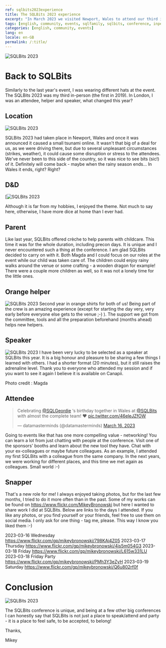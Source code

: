 ```yaml
---
ref: sqlbits2023experience
title: The SQLBits 2023 experience
excerpt: "In March 2023 we visited Newport, Wales to attend our third in-person SQLBits. Here is how it was for us."
tags: [english, community, events, sqlfamily, sqlbits, conference, inperson]
categories: [english, community, events]
lang: en
locale: en-GB
permalink: /:title/
---
```


![SQLBits 2023](/assets/images/sqlbits2023experience/_DSC1193-flashback.jpg)


# Back to SQLBits

Similarly to the last year's event, I was wearing different hats at the event. The SQLBits 2023 was my third in-person (the first in 2019). In London, I was an attendee, helper and speaker, what changed this year?

## Location
![SQLBits 2023](/assets/images/sqlbits2023experience/_DSC4317-cymru.jpg)

SQLBits 2023 had taken place in Newport, Wales and once it was announced it caused a small tsunami online. It wasn't that big of a deal for us, as we were driving there, but due to several unpleasant circumstances (strikes, weather), it could cause some disruption or stress to the attendees. We've never been to this side of the country, so it was nice to see bits (sic!) of it. Definitely will come back - maybe when the rainy season ends... In Wales it ends, right? Right?

## D&D
[![SQLBits 2023](/assets/images/sqlbits2023experience/_DSC7142-dice.jpg)

Although it is far from my hobbies, I enjoyed the theme. Not much to say here, otherwise, I have more dice at home than I ever had.

## Parent

Like last year, SQLBits offered crèche to help parents with childcare. This time it was for the whole duration, including precon days. It is unique and I never encountered such a thing at the conference. I am glad SQLBits decided to carry on with it. Both Magda and I could focus on our roles at the event while our child was taken care of. The children could enjoy rainy walks around the venue or some crafting - a wooden dragon for example! There were a couple more children as well, so it was not a lonely time for the little ones.

## Orange helper

![SQLBits 2023](/assets/images/sqlbits2023experience/_DSC0381-orange.jpg)
Second year in orange shirts for both of us! Being part of the crew is an amazing experience (except for starting the day very, very early before everyone else gets to the venue ;-) ). The support we got from the committee, tools and all the preparation beforehand (months ahead) helps new helpers.

## Speaker 

![SQLBits 2023](/assets/images/sqlbits2023experience/_DSC6659-speaker.jpg)
I have been very lucky to be selected as a speaker at SQLBits this year. It is a big honour and pleasure to be sharing a few things I learned with others. I had a shorter format (20 minutes), but it still raises the adrenaline level. Thank you to everyone who attended my session and if you want to see it again I believe it is available on Canapii.

Photo credit : Magda

## Attendee

<blockquote class="twitter-tweet"><p lang="en" dir="ltr">Celebrating <a href="https://twitter.com/SQLGeordie?ref_src=twsrc%5Etfw">@SQLGeordie</a> ‘s birthday together in Wales at <a href="https://twitter.com/SQLBits?ref_src=twsrc%5Etfw">@SQLBits</a> with almost the complete team! ❤️ <a href="https://t.co/46eleJZfOW">pic.twitter.com/46eleJZfOW</a></p>&mdash; datamasterminds (@datamasterminds) <a href="https://twitter.com/datamasterminds/status/1636465085609549845?ref_src=twsrc%5Etfw">March 16, 2023</a></blockquote> <script async src="https://platform.twitter.com/widgets.js" charset="utf-8"></script>

Going to events like that has one more compelling value - networking! You can learn a lot from just chatting with people at the conference. Visit one of the sponsors' booths and learn about the new tool they have. Chat with your ex-colleagues or maybe future colleagues. As an example, I attended my first SQLBits with a colleague from the same company. In the next years, we were working for different places, and this time we met again as colleagues. Small world :-) 

## Snapper

That's a new role for me! I always enjoyed taking photos, but for the last few months, I tried to do it more often than in the past. Some of my works can be found on https://www.flickr.com/MikeyBronowski but here I wanted to share work I did at SQLBits. Below are links to the days I attended. If you like any photos, or you find yourself or your friends, feel free to use them on social media. I only ask for one thing - tag me, please. This way I know you liked them :-) 

2023-03-16 Wednesday https://www.flickr.com/gp/mikeybronowski/798KAi4Z05
2023-03-17 Thursday https://www.flickr.com/gp/mikeybronowski/4is5m054G3
2023-03-18 Friday https://www.flickr.com/gp/mikeybronowski/L615w331LU
2023-03-18 Friday Party https://www.flickr.com/gp/mikeybronowski/PMh3Y3eZyH
2023-03-19 Saturday https://www.flickr.com/gp/mikeybronowski/Q6u802rf0f

# Conclusion

![SQLBits 2023](/assets/images/sqlbits2023experience/_DSC0248-buddy.jpg)

The SQLBits conference is unique, and being at a few other big conferences I can honestly say that SQLBits is not just a place to speak/attend and party - it is a place to feel safe, to be accepted, to belong!


Thanks,

Mikey
